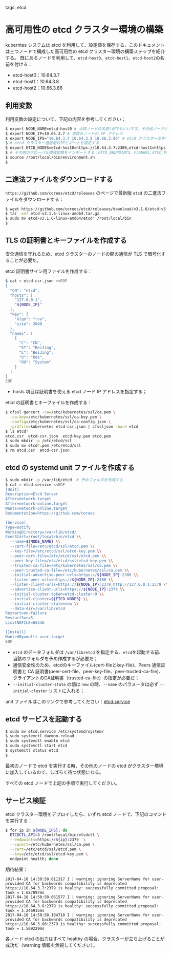 <!-- toc -->

tags: etcd

# 高可用性の etcd クラスター環境の構築

kuberntes システムは etcd を利用して、設定値を保存する、このドキュメントは三つノードで構成した高可用性の etcd クラスター環境の構築ステップを紹介する。
既にあるノードを利用して、`etcd-host0`、`etcd-host1`、`etcd-host2`の名前を付ける：

+ etcd-host0：10.64.3.7
+ etcd-host1：10.64.3.8
+ etcd-host2：10.66.3.86

## 利用変数

利用変数の設定について、下記の内容を参考してください：

``` bash
$ export NODE_NAME=etcd-host0 # 当該ノードの名前(何でもいいです、その他ノードの名前と区別してください)
$ export NODE_IP=10.64.3.7 # 当該のノードの IP アドレス
$ export NODE_IPS="10.64.3.7 10.64.3.8 10.66.3.86" # etcd クラスターのすべて機器の IP アドレス
$ # etcd クラスター通信用のIPとポートを設定する
$ export ETCD_NODES=etcd-host0=https://10.64.3.7:2380,etcd-host1=https://10.64.3.8:2380,etcd-host2=https://10.66.3.86:2380
$ # その他のグローバル環境変数をインポートする：ETCD_ENDPOINTS、FLANNEL_ETCD_PREFIX、CLUSTER_CIDR
$ source /root/local/bin/environment.sh
$
```

## 二進法ファイルをダウンロードする

`https://github.com/coreos/etcd/releases` のページで最新版 `etcd` の二進法ファイルをダウンロードする：

``` bash
$ wget https://github.com/coreos/etcd/releases/download/v3.1.6/etcd-v3.1.6-linux-amd64.tar.gz
$ tar -xvf etcd-v3.1.6-linux-amd64.tar.gz
$ sudo mv etcd-v3.1.6-linux-amd64/etcd* /root/local/bin
$
```

## TLS の証明書とキーファイルを作成する

安全通信を守れるため、etcd クラスターのノードの間の通信が TLS で暗号化することが必要だ。

etcd 証明書サイン用ファイルを作成する：

``` bash
$ cat > etcd-csr.json <<EOF
{
  "CN": "etcd",
  "hosts": [
    "127.0.0.1",
    "${NODE_IP}"
  ],
  "key": {
    "algo": "rsa",
    "size": 2048
  },
  "names": [
    {
      "C": "CN",
      "ST": "BeiJing",
      "L": "BeiJing",
      "O": "k8s",
      "OU": "System"
    }
  ]
}
EOF
```

+ hosts 項目は証明書を使える etcd ノード IP アドレスを指定する；

etcd の証明書とキーファイルを作成する：

``` bash
$ cfssl gencert -ca=/etc/kubernetes/ssl/ca.pem \
  -ca-key=/etc/kubernetes/ssl/ca-key.pem \
  -config=/etc/kubernetes/ssl/ca-config.json \
  -profile=kubernetes etcd-csr.json | cfssljson -bare etcd
$ ls etcd*
etcd.csr  etcd-csr.json  etcd-key.pem etcd.pem
$ sudo mkdir -p /etc/etcd/ssl
$ sudo mv etcd*.pem /etc/etcd/ssl
$ rm etcd.csr  etcd-csr.json
```

## etcd の systemd unit ファイルを作成する

``` bash
$ sudo mkdir -p /var/lib/etcd  # 予めフォルダを作成する
$ cat > etcd.service <<EOF
[Unit]
Description=Etcd Server
After=network.target
After=network-online.target
Wants=network-online.target
Documentation=https://github.com/coreos

[Service]
Type=notify
WorkingDirectory=/var/lib/etcd/
ExecStart=/root/local/bin/etcd \\
  --name=${NODE_NAME} \\
  --cert-file=/etc/etcd/ssl/etcd.pem \\
  --key-file=/etc/etcd/ssl/etcd-key.pem \\
  --peer-cert-file=/etc/etcd/ssl/etcd.pem \\
  --peer-key-file=/etc/etcd/ssl/etcd-key.pem \\
  --trusted-ca-file=/etc/kubernetes/ssl/ca.pem \\
  --peer-trusted-ca-file=/etc/kubernetes/ssl/ca.pem \\
  --initial-advertise-peer-urls=https://${NODE_IP}:2380 \\
  --listen-peer-urls=https://${NODE_IP}:2380 \\
  --listen-client-urls=https://${NODE_IP}:2379,http://127.0.0.1:2379 \\
  --advertise-client-urls=https://${NODE_IP}:2379 \\
  --initial-cluster-token=etcd-cluster-0 \\
  --initial-cluster=${ETCD_NODES} \\
  --initial-cluster-state=new \\
  --data-dir=/var/lib/etcd
Restart=on-failure
RestartSec=5
LimitNOFILE=65536

[Install]
WantedBy=multi-user.target
EOF
```

+ `etcd` のデータフォルダは `/var/lib/etcd` を指定する、`etcd`を起動する前、当該のフォルダを予め作成するが必要だ；
+ 通信安全性のため、etcdのキーファイル(cert-fileとkey-file)、Peers 通信証明書と CA 証明書(peer-cert-file、peer-key-file、peer-trusted-ca-file)、クライアントのCA証明書（trusted-ca-file）の指定が必要だ；
+ `--initial-cluster-state` の値は `new` の時、`--name` のパラメータは必ず `--initial-cluster` リストに入れる；

unit ファイルはこのリンクで参考してください：[etcd.service](https://github.com/opsnull/follow-me-install-kubernetes-cluster/blob/master/systemd/etcd.service)

## etcd サービスを起動する

``` bash
$ sudo mv etcd.service /etc/systemd/system/
$ sudo systemctl daemon-reload
$ sudo systemctl enable etcd
$ sudo systemctl start etcd
$ systemctl status etcd
$
```

最初のノードで etcd を実行する時、その他のノードの etcd がクラスター環境に加入しているので、しばらく待つ状態になる。

すべての etcd ノードで上記の手順で実行してください。

## サービス検証

etcd クラスター環境をデプロイしたら、いずれ etcd ノードで、下記のコマンドを実行する：

``` bash
$ for ip in ${NODE_IPS}; do
  ETCDCTL_API=3 /root/local/bin/etcdctl \
  --endpoints=https://${ip}:2379  \
  --cacert=/etc/kubernetes/ssl/ca.pem \
  --cert=/etc/etcd/ssl/etcd.pem \
  --key=/etc/etcd/ssl/etcd-key.pem \
  endpoint health; done
```

期待結果：

``` text
2017-04-10 14:50:50.011317 I | warning: ignoring ServerName for user-provided CA for backwards compatibility is deprecated
https://10.64.3.7:2379 is healthy: successfully committed proposal: took = 1.687897ms
2017-04-10 14:50:50.061577 I | warning: ignoring ServerName for user-provided CA for backwards compatibility is deprecated
https://10.64.3.8:2379 is healthy: successfully committed proposal: took = 1.246915ms
2017-04-10 14:50:50.104718 I | warning: ignoring ServerName for user-provided CA for backwards compatibility is deprecated
https://10.66.3.86:2379 is healthy: successfully committed proposal: took = 1.509229ms
```

各ノード etcd の出力はすべて healthy の場合、クラスターが立ち上げることが成功だ（warning 情報を無視してください）。

